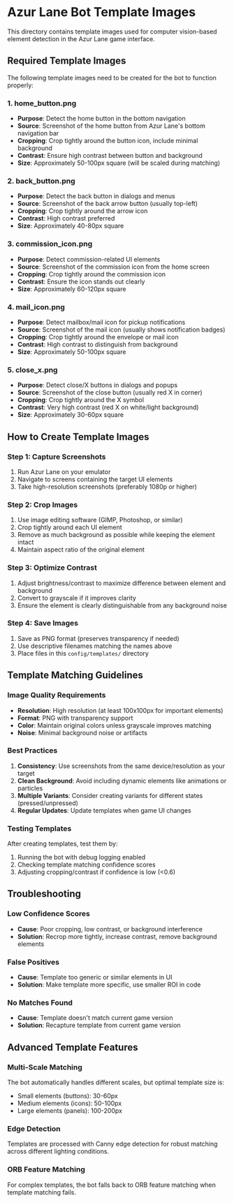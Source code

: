# Azur Lane Bot Template Images

This directory contains template images used for computer vision-based element detection in the Azur Lane game interface.

## Required Template Images

The following template images need to be created for the bot to function properly:

### 1. home_button.png
- **Purpose**: Detect the home button in the bottom navigation
- **Source**: Screenshot of the home button from Azur Lane's bottom navigation bar
- **Cropping**: Crop tightly around the button icon, include minimal background
- **Contrast**: Ensure high contrast between button and background
- **Size**: Approximately 50-100px square (will be scaled during matching)

### 2. back_button.png
- **Purpose**: Detect the back button in dialogs and menus
- **Source**: Screenshot of the back arrow button (usually top-left)
- **Cropping**: Crop tightly around the arrow icon
- **Contrast**: High contrast preferred
- **Size**: Approximately 40-80px square

### 3. commission_icon.png
- **Purpose**: Detect commission-related UI elements
- **Source**: Screenshot of the commission icon from the home screen
- **Cropping**: Crop tightly around the commission icon
- **Contrast**: Ensure the icon stands out clearly
- **Size**: Approximately 60-120px square

### 4. mail_icon.png
- **Purpose**: Detect mailbox/mail icon for pickup notifications
- **Source**: Screenshot of the mail icon (usually shows notification badges)
- **Cropping**: Crop tightly around the envelope or mail icon
- **Contrast**: High contrast to distinguish from background
- **Size**: Approximately 50-100px square

### 5. close_x.png
- **Purpose**: Detect close/X buttons in dialogs and popups
- **Source**: Screenshot of the close button (usually red X in corner)
- **Cropping**: Crop tightly around the X symbol
- **Contrast**: Very high contrast (red X on white/light background)
- **Size**: Approximately 30-60px square

## How to Create Template Images

### Step 1: Capture Screenshots
1. Run Azur Lane on your emulator
2. Navigate to screens containing the target UI elements
3. Take high-resolution screenshots (preferably 1080p or higher)

### Step 2: Crop Images
1. Use image editing software (GIMP, Photoshop, or similar)
2. Crop tightly around each UI element
3. Remove as much background as possible while keeping the element intact
4. Maintain aspect ratio of the original element

### Step 3: Optimize Contrast
1. Adjust brightness/contrast to maximize difference between element and background
2. Convert to grayscale if it improves clarity
3. Ensure the element is clearly distinguishable from any background noise

### Step 4: Save Images
1. Save as PNG format (preserves transparency if needed)
2. Use descriptive filenames matching the names above
3. Place files in this `config/templates/` directory

## Template Matching Guidelines

### Image Quality Requirements
- **Resolution**: High resolution (at least 100x100px for important elements)
- **Format**: PNG with transparency support
- **Color**: Maintain original colors unless grayscale improves matching
- **Noise**: Minimal background noise or artifacts

### Best Practices
1. **Consistency**: Use screenshots from the same device/resolution as your target
2. **Clean Background**: Avoid including dynamic elements like animations or particles
3. **Multiple Variants**: Consider creating variants for different states (pressed/unpressed)
4. **Regular Updates**: Update templates when game UI changes

### Testing Templates
After creating templates, test them by:
1. Running the bot with debug logging enabled
2. Checking template matching confidence scores
3. Adjusting cropping/contrast if confidence is low (<0.6)

## Troubleshooting

### Low Confidence Scores
- **Cause**: Poor cropping, low contrast, or background interference
- **Solution**: Recrop more tightly, increase contrast, remove background elements

### False Positives
- **Cause**: Template too generic or similar elements in UI
- **Solution**: Make template more specific, use smaller ROI in code

### No Matches Found
- **Cause**: Template doesn't match current game version
- **Solution**: Recapture template from current game version

## Advanced Template Features

### Multi-Scale Matching
The bot automatically handles different scales, but optimal template size is:
- Small elements (buttons): 30-60px
- Medium elements (icons): 50-100px
- Large elements (panels): 100-200px

### Edge Detection
Templates are processed with Canny edge detection for robust matching across different lighting conditions.

### ORB Feature Matching
For complex templates, the bot falls back to ORB feature matching when template matching fails.